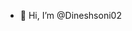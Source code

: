 - 👋 Hi, I’m @Dineshsoni02


<!---
Dineshsoni02/Dineshsoni02 is a ✨ special ✨ repository because its `README.md` (this file) appears on your GitHub profile.
You can click the Preview link to take a look at your changes.
--->
